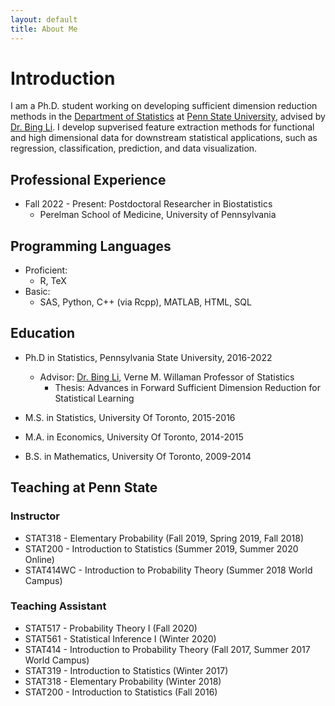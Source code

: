 ```yaml
---
layout: default 
title: About Me  
--- 
```


<h1 class="page-title">Introduction</h1>

<!-- This is not the home page -->

<!-- CV + About Me -->
I am a Ph.D. student working on developing sufficient dimension reduction methods in the [Department of Statistics](https://science.psu.edu/stat) at [Penn State University](https://www.psu.edu/), advised by [Dr. Bing Li](https://science.psu.edu/stat/people/bxl9). 
I develop supverised feature extraction methods for functional and high dimensional data for downstream statistical applications, such as regression, classification, prediction, and data visualization.


<!-- A pdf copy of my CV can be found [here](files/Resume_HarrisQuach_acv_twocol.pdf). (Last updated February 2021) -->

Professional Experience
---
* Fall 2022 - Present: Postdoctoral Researcher in Biostatistics
  * Perelman School of Medicine, University of Pennsylvania
<!--   * Duties included: Tagging issues -->

Programming Languages
---
* Proficient:
    * R, TeX  
* Basic:
    *  SAS, Python, C++ (via Rcpp), MATLAB, HTML, SQL


## Education
* Ph.D in Statistics, Pennsylvania State University, 2016-2022

     * Advisor: [Dr. Bing Li](https://science.psu.edu/stat/people/bxl9), Verne M. Willaman Professor of Statistics
        * Thesis: Advances in Forward Sufficient Dimension Reduction for Statistical Learning 
     <!-- * Committee: [Dr. Bing Li](https://science.psu.edu/stat/people/bxl9), Verne M. Willaman Professor of Statistics -->

* M.S. in Statistics, University Of Toronto, 2015-2016
* M.A. in Economics, University Of Toronto, 2014-2015
* B.S. in Mathematics, University Of Toronto, 2009-2014

## Teaching at Penn State

### Instructor

* STAT318 - Elementary Probability (Fall 2019, Spring 2019, Fall 2018)
* STAT200 - Introduction to Statistics (Summer 2019, Summer 2020 Online)
* STAT414WC - Introduction to Probability Theory (Summer 2018 World Campus) 

### Teaching Assistant

* STAT517 - Probability Theory I (Fall 2020)
* STAT561 - Statistical Inference I (Winter 2020)
* STAT414 - Introduction to Probability Theory (Fall 2017, Summer 2017 World Campus) 
* STAT319 - Introduction to Statistics (Winter 2017)
* STAT318 - Elementary Probability (Winter 2018)
* STAT200 - Introduction to Statistics (Fall 2016) 


<!--Related Experience
---
* Winter 2021: Research Assistant
  * Pennsylvania State University
  * Duties included: Tagging issues 

* Fall 2016 - Fall 2020: Graduate Assistant
  * Pennsylvania State University
  * Duties included: Teaching undergraduate courses as the instructor of record, Assisting instructors as a TA
 -->